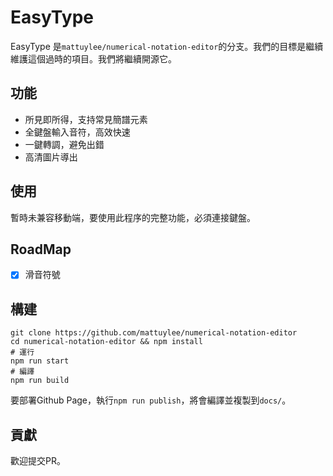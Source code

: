 # EasyType
EasyType 是`mattuylee/numerical-notation-editor`的分支。我們的目標是繼續維護這個過時的項目。我們將繼續開源它。

## 功能
* 所見即所得，支持常見簡譜元素
* 全鍵盤輸入音符，高效快速
* 一鍵轉調，避免出錯
* 高清圖片導出

## 使用
暫時未兼容移動端，要使用此程序的完整功能，必須連接鍵盤。
## RoadMap
<!-- - [ ] 轉調 -->
<!-- - [ ] 歌詞 -->
<!-- - [ ] 分節符 -->
- [x] 滑音符號
<!-- - [ ] 伴奏 -->
<!-- - [ ] 自動保存
- [ ] PWA
- [ ] Multipage -->


## 構建
```shell
git clone https://github.com/mattuylee/numerical-notation-editor
cd numerical-notation-editor && npm install
# 運行
npm run start
# 編譯
npm run build
```
要部署Github Page，執行`npm run publish`，將會編譯並複製到`docs/`。


## 貢獻
歡迎提交PR。